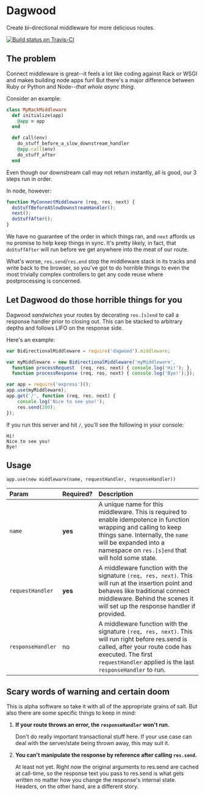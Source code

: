 Dagwood
=======

Create bi-directional middleware for more delicious routes.

[![Build status on Travis-CI](https://travis-ci.org/nvite/dagwood.svg)](https://travis-ci.org/nvite/dagwood)

## The problem

Connect middleware is great--it feels a lot like coding against Rack or WSGI
and makes building node apps fun! But there's a major difference between Ruby
or Python and Node--*that whole async thing*.

Consider an example:

```ruby
class MyRackMiddleware
  def initialize(app)
    @app = app
  end

  def call(env)
    do_stuff_before_a_slow_downstream_handler
    @app.call(env)
    do_stuff_after
  end
```

Even though our downstream call may not return instantly, all is good, our 3 steps run in order.

In node, however:

```javascript
function MyConnectMiddleware (req, res, next) {
  doStuffBeforeASlowDownstreamHandler();
  next();
  doStuffAfter();
}
```

We have no guarantee of the order in which things ran, and `next` affords us no
promise to help keep things in sync. It's pretty likely, in fact, that `doStuffAfter`
will run before we get anywhere into the meat of our route.

What's worse, `res.send`/`res.end` stop the middleware stack in its tracks and write
back to the browser, so you've got to do horrible things to even the most trivially
complex controllers to get any code reuse where postprocessing is concerned.

## Let Dagwood do those horrible things for you

Dagwood *sandwiches* your routes by decorating `res.[s]end` to call a response handler
prior to closing out. This can be stacked to arbitrary depths and follows LIFO on the response
side.

Here's an example:

```javascript
var BidirectionalMiddleware = require('dagwood').middleware;

var myMiddleware = new BidirectionalMiddleware('myMiddleware',
  function processRequest  (req, res, next) { console.log('Hi!'); },
  function processResponse (req, res, next) { console.log('Bye!');});

var app = require('express')();
app.use(myMiddleware);
app.get('/', function (req, res, next) {
    console.log('Nice to see you!');
    res.send(200);
});
```

If you run this server and hit `/`, you'll see the following in your console:

```
Hi!
Nice to see you!
Bye!
```

## Usage

`app.use(new middleware(name, requestHandler, responseHandler))`

| Param | Required? | Description |
|:------|:----------|:------------|
|`name` | **yes**   | A unique name for this middleware. This is required to enable idempotence in function wrapping and calling to keep things sane. Internally, the `name` will be expanded into a namespace on `res.[s]end` that will hold some state. |
|`requestHandler` | **yes** | A middleware function with the signature `(req, res, next)`. This will run at the insertion point and behaves like traditional connect middleware. Behind the scenes it will set up the response handler if provided. |
|`responseHandler`| no | A middleware function with the signature `(req, res, next)`. This will run right before res.send is called, after your route code has executed. The first `requestHandler` applied is the last `responseHandler` to run. |

## Scary words of warning and certain doom

This is alpha software so take it with all of the appropriate grains of salt. But also there are
some specific things to keep in mind:

1. **If your route throws an error, the `responseHandler` won't run.**

    Don't do really important transactional stuff here. If your use case can deal
    with the server/state being thrown away, this may suit it.

2. **You can't manipulate the response by reference after calling `res.send`.**

    At least not yet. Right now the original arguments to res.send are cached
    at call-time, so the response text you pass to res.send is what gets written no matter
    how you change the response's internal state. Headers, on the other hand, are a
    different story.

